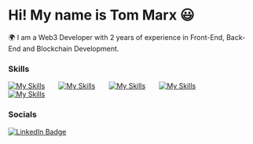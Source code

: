 Hi! My name is Tom Marx 😃
========================================================================================================================================

🌍 I am a Web3 Developer with 2 years of experience in Front-End, Back-End and Blockchain Development.
<br/>

### Skills

[![My Skills](https://skillicons.dev/icons?i=js,ts,solidity)](https://skillicons.dev) &nbsp;&nbsp;&nbsp;&nbsp;&nbsp; [![My Skills](https://skillicons.dev/icons?i=react,next,wordpress)](https://skillicons.dev) &nbsp;&nbsp;&nbsp;&nbsp;&nbsp; [![My Skills](https://skillicons.dev/icons?i=express,nodejs,mongodb)](https://skillicons.dev) &nbsp;&nbsp;&nbsp;&nbsp;&nbsp; [![My Skills](https://skillicons.dev/icons?i=tailwind,figma,threejs)](https://skillicons.dev) &nbsp;&nbsp;&nbsp;&nbsp;&nbsp;
<br/>
[![My Skills](https://skillicons.dev/icons?i=ipfs,vite,redux)](https://skillicons.dev)
<br/>

### Socials

<div id="badges">
  <a href="https://www.linkedin.com/in/tommarxdev/">
    <img src="https://img.shields.io/badge/LinkedIn-blue?style=for-the-badge&logo=linkedin&logoColor=white" alt="LinkedIn Badge"/>
  </a>
</div>

